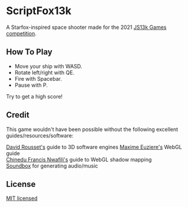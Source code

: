 # ScriptFox13k

A Starfox-inspired space shooter made for the 2021 [JS13k Games competition](https://js13kgames.com/).

## How To Play

- Move your ship with WASD.
- Rotate left/right with QE.
- Fire with Spacebar.
- Pause with P.

Try to get a high score!

## Credit

This game wouldn't have been possible without the following excellent guides/resources/software:

[David Rousset's](https://www.davrous.com/2013/06/13/tutorial-series-learning-how-to-write-a-3d-soft-engine-from-scratch-in-c-typescript-or-javascript/) guide to 3D software engines
[Maxime Euziere's](https://xem.github.io/articles/webgl-guide.html) WebGL guide  
[Chinedu Francis Nwafili's](https://www.chinedufn.com/webgl-shadow-mapping-tutorial/) guide to WebGL shadow mapping  
[Soundbox](https://sb.bitsnbites.eu/) for generating audio/music

## License

[MIT licensed](LICENSE)

